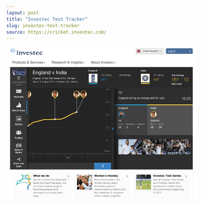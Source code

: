 ```yaml
---
layout: post
title: "Investec Test Tracker"
slug: investec-test-tracker
source: https://cricket.investec.com/
---
```


<img src="/screenshots/investec-test-tracker.png">
